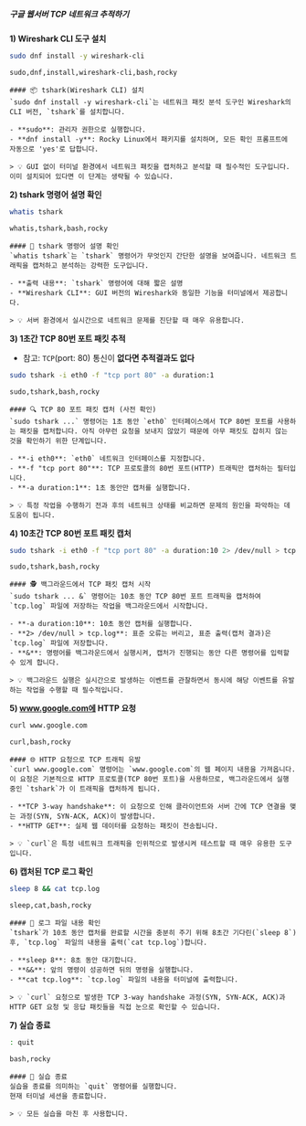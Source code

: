 ##### 구글 웹서버 TCP 네트워크 추적하기 #####

**1) Wireshark CLI 도구 설치**

```bash
sudo dnf install -y wireshark-cli
```

```tech
sudo,dnf,install,wireshark-cli,bash,rocky
```

```desc
#### 📦 tshark(Wireshark CLI) 설치
`sudo dnf install -y wireshark-cli`는 네트워크 패킷 분석 도구인 Wireshark의 CLI 버전, `tshark`를 설치합니다.

- **sudo**: 관리자 권한으로 실행합니다.
- **dnf install -y**: Rocky Linux에서 패키지를 설치하며, 모든 확인 프롬프트에 자동으로 'yes'로 답합니다.

> 💡 GUI 없이 터미널 환경에서 네트워크 패킷을 캡처하고 분석할 때 필수적인 도구입니다. 이미 설치되어 있다면 이 단계는 생략될 수 있습니다.
```

**2) tshark 명령어 설명 확인**

```bash
whatis tshark
```

```tech
whatis,tshark,bash,rocky
```

```desc
#### 📖 tshark 명령어 설명 확인
`whatis tshark`는 `tshark` 명령어가 무엇인지 간단한 설명을 보여줍니다. 네트워크 트래픽을 캡처하고 분석하는 강력한 도구입니다.

- **출력 내용**: `tshark` 명령어에 대해 짧은 설명
- **Wireshark CLI**: GUI 버전의 Wireshark와 동일한 기능을 터미널에서 제공합니다.

> 💡 서버 환경에서 실시간으로 네트워크 문제를 진단할 때 매우 유용합니다.
```

**3) 1초간 TCP 80번 포트 패킷 추적**

* 참고: `TCP`(port: 80) 통신이 **없다면 추적결과도 없다**

```bash
sudo tshark -i eth0 -f "tcp port 80" -a duration:1
```

```tech
sudo,tshark,bash,rocky
```

```desc
#### 🔍 TCP 80 포트 패킷 캡처 (사전 확인)
`sudo tshark ...` 명령어는 1초 동안 `eth0` 인터페이스에서 TCP 80번 포트를 사용하는 패킷을 캡처합니다. 아직 아무런 요청을 보내지 않았기 때문에 아무 패킷도 잡히지 않는 것을 확인하기 위한 단계입니다.

- **-i eth0**: `eth0` 네트워크 인터페이스를 지정합니다.
- **-f "tcp port 80"**: TCP 프로토콜의 80번 포트(HTTP) 트래픽만 캡처하는 필터입니다.
- **-a duration:1**: 1초 동안만 캡처를 실행합니다.

> 💡 특정 작업을 수행하기 전과 후의 네트워크 상태를 비교하면 문제의 원인을 파악하는 데 도움이 됩니다.
```

**4) 10초간 TCP 80번 포트 패킷 캡처**

```bash
sudo tshark -i eth0 -f "tcp port 80" -a duration:10 2> /dev/null > tcp.log &
```

```tech
sudo,tshark,bash,rocky
```

```desc
#### 🕵️‍ 백그라운드에서 TCP 패킷 캡처 시작
`sudo tshark ... &` 명령어는 10초 동안 TCP 80번 포트 트래픽을 캡처하여 `tcp.log` 파일에 저장하는 작업을 백그라운드에서 시작합니다.

- **-a duration:10**: 10초 동안 캡처를 실행합니다.
- **2> /dev/null > tcp.log**: 표준 오류는 버리고, 표준 출력(캡처 결과)은 `tcp.log` 파일에 저장합니다.
- **&**: 명령어를 백그라운드에서 실행시켜, 캡처가 진행되는 동안 다른 명령어를 입력할 수 있게 합니다.

> 💡 백그라운드 실행은 실시간으로 발생하는 이벤트를 관찰하면서 동시에 해당 이벤트를 유발하는 작업을 수행할 때 필수적입니다.
```

**5) www.google.com에 HTTP 요청**

```bash
curl www.google.com
```

```tech
curl,bash,rocky
```

```desc
#### 🌐 HTTP 요청으로 TCP 트래픽 유발
`curl www.google.com` 명령어는 `www.google.com`의 웹 페이지 내용을 가져옵니다. 이 요청은 기본적으로 HTTP 프로토콜(TCP 80번 포트)을 사용하므로, 백그라운드에서 실행 중인 `tshark`가 이 트래픽을 캡처하게 됩니다.

- **TCP 3-way handshake**: 이 요청으로 인해 클라이언트와 서버 간에 TCP 연결을 맺는 과정(SYN, SYN-ACK, ACK)이 발생합니다.
- **HTTP GET**: 실제 웹 데이터를 요청하는 패킷이 전송됩니다.

> 💡 `curl`은 특정 네트워크 트래픽을 인위적으로 발생시켜 테스트할 때 매우 유용한 도구입니다.
```

**6) 캡처된 TCP 로그 확인**

```bash
sleep 8 && cat tcp.log
```

```tech
sleep,cat,bash,rocky
```

```desc
#### 📄 로그 파일 내용 확인
`tshark`가 10초 동안 캡처를 완료할 시간을 충분히 주기 위해 8초간 기다린(`sleep 8`) 후, `tcp.log` 파일의 내용을 출력(`cat tcp.log`)합니다.

- **sleep 8**: 8초 동안 대기합니다.
- **&&**: 앞의 명령이 성공하면 뒤의 명령을 실행합니다.
- **cat tcp.log**: `tcp.log` 파일의 내용을 터미널에 출력합니다.

> 💡 `curl` 요청으로 발생한 TCP 3-way handshake 과정(SYN, SYN-ACK, ACK)과 HTTP GET 요청 및 응답 패킷들을 직접 눈으로 확인할 수 있습니다.
```

**7) 실습 종료**

```bash
: quit
```

```tech
bash,rocky
```

```desc
#### 👋 실습 종료
실습을 종료를 의미하는 `quit` 명령어를 실행합니다.
현재 터미널 세션을 종료합니다.

> 💡 모든 실습을 마친 후 사용합니다.
```

